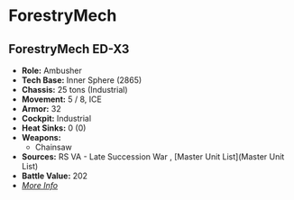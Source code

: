 # ForestryMech 

## ForestryMech ED-X3 

- **Role:** Ambusher 
- **Tech Base:** Inner Sphere (2865) 
- **Chassis:** 25 tons (Industrial) 
- **Movement:** 5 / 8, ICE 
- **Armor:** 32 
- **Cockpit:** Industrial 
- **Heat Sinks:** 0 (0) 
- **Weapons:** 
  - Chainsaw 
- **Sources:** RS VA - Late Succession War , [Master Unit List](Master Unit List) 
- **Battle Value:** 202 
- [*More Info*](forestrymech/forestrymech_ed-x3.md) 

